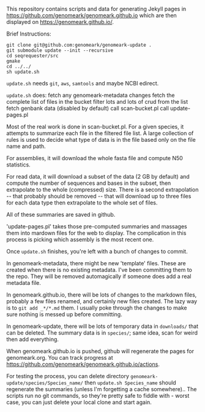 This repository contains scripts and data for generating Jekyll pages in
https://github.com/genomeark/genomeark.github.io which are then displayed on
https://genomeark.github.io/.

Brief Instructions:
```
git clone git@github.com:genomeark/genomeark-update .
git submodule update --init --recursive
cd seqrequester/src
gmake
cd ../../
sh update.sh
```

`update.sh` needs `git`, `aws`, `samtools` and maybe NCBI edirect.

`update.sh` does:
  fetch any genomeark-metadata changes
  fetch the complete list of files in the bucket
  filter lots and lots of crud from the list
  fetch genbank data (disabled by default)
  call scan-bucket.pl
  call update-pages.pl

Most of the real work is done in scan-bucket.pl.  For a given species, it
attempts to summarize each file in the filtered file list.  A large
collection of rules is used to decide what type of data is in the file based
only on the file name and path.

For assemblies, it will download the whole fasta file and compute N50
statistics.

For read data, it will download a subset of the data (2 GB by default) and
compute the number of sequences and bases in the subset, then extrapolate to
the whole (compressed) size.  There is a second extrapolation -- that
probably should be removed -- that will download up to three files for each
data type then extrapolate to the whole set of files.

All of these summaries are saved in github.

'update-pages.pl' takes those pre-computed summaries and massages them into
mardown files for the web to display.  The complication in this process is
picking which assembly is the most recent one.

Once `update.sh` finishes, you're left with a bunch of changes to commit.

In genomeark-metadata, there might be new 'template' files.  These are created
when there is no existing metadata.  I've been committing them to the repo.  They will
be removed automagically if someone does add a real metadata file.

In genomeark.github.io, there will be lots of changes to the markdown files,
probably a few files renamed, and certainly new files created.  The lazy way
is to `git add _*/*.md` them.  I usually poke through the changes to make sure
nothing is messed up before committing.

In genomeark-update, there will be lots of temporary data in `downloads/`
that can be deleted.  The summary data is in `species/`; same idea, scan for
weird then add everything.

When genomeark.github.io is pushed, github will regenerate the pages for
genomeark.org.  You can track progress at
https://github.com/genomeark/genomeark.github.io/actions.

For testing the process, you can delete directory
`genomeark-update/species/Species_name/` then `update.sh Species_name` should
regenerate the summaries (unless I'm forgetting a cache somewhere)..  The
scripts run no git commands, so they're pretty safe to fiddle with - worst
case, you can just delete your local clone and start again.






